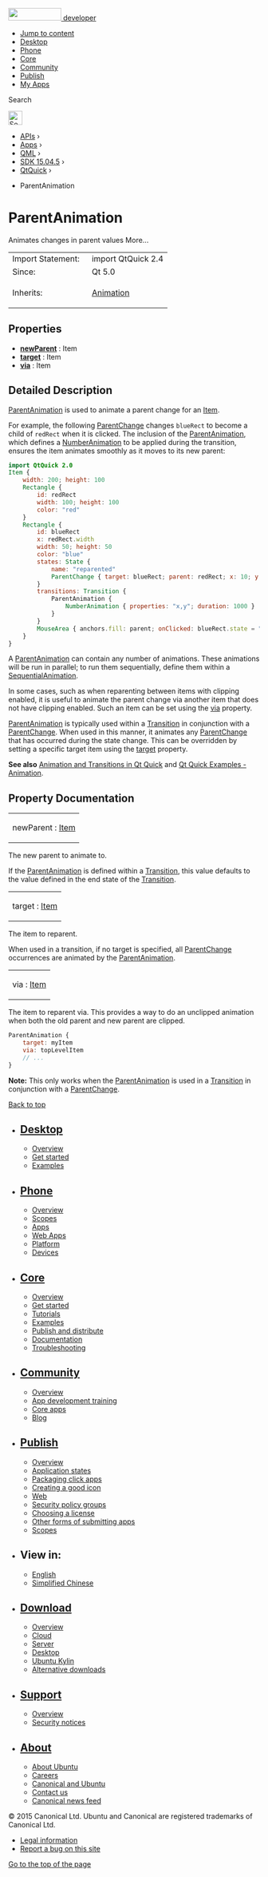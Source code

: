 <a href="https://developer.ubuntu.com/" class="logo-ubuntu"><img src="https://developer.ubuntu.com/assets/sites/ubuntu/latest/u/img/logos/logo-ubuntu-orange.svg" width="106" height="25" /> <span>developer</span></a>

-   [Jump to content](index.html#main-content)
-   [Desktop](https://developer.ubuntu.com/en/desktop/)
-   [Phone](https://developer.ubuntu.com/en/phone/)
-   [Core](https://developer.ubuntu.com/core)
-   [Community](https://developer.ubuntu.com/en/community/)
-   [Publish](https://developer.ubuntu.com/en/publish/)
-   [My Apps](https://myapps.developer.ubuntu.com/)

Search

<img src="https://developer.ubuntu.com/assets/sites/ubuntu/latest/u/img/search-white.svg" alt="Search" height="28" />

-   [APIs](../../../../index.html) ›
-   [Apps](../../../index.html) ›
-   [QML](../../index.html) ›
-   [SDK 15.04.5](../index.html) ›
-   [QtQuick](../QtQuick/index.html) ›

<!-- -->

-   ParentAnimation

ParentAnimation
===============

<span class="subtitle"></span>
Animates changes in parent values More...

<table>
<colgroup>
<col width="50%" />
<col width="50%" />
</colgroup>
<tbody>
<tr class="odd">
<td>Import Statement:</td>
<td>import QtQuick 2.4</td>
</tr>
<tr class="even">
<td>Since:</td>
<td>Qt 5.0</td>
</tr>
<tr class="odd">
<td>Inherits:</td>
<td><p><a href="../QtQuick.Animation/index.html">Animation</a></p></td>
</tr>
</tbody>
</table>

<span id="properties"></span>
Properties
----------

-   ****[newParent](index.html#newParent-prop)**** : Item
-   ****[target](index.html#target-prop)**** : Item
-   ****[via](index.html#via-prop)**** : Item

<span id="details"></span>
Detailed Description
--------------------

[ParentAnimation](index.html) is used to animate a parent change for an [Item](../QtQuick.Item/index.html).

For example, the following [ParentChange](../QtQuick.ParentChange/index.html) changes `blueRect` to become a child of `redRect` when it is clicked. The inclusion of the [ParentAnimation](index.html), which defines a [NumberAnimation](../QtQuick.NumberAnimation/index.html) to be applied during the transition, ensures the item animates smoothly as it moves to its new parent:

``` qml
import QtQuick 2.0
Item {
    width: 200; height: 100
    Rectangle {
        id: redRect
        width: 100; height: 100
        color: "red"
    }
    Rectangle {
        id: blueRect
        x: redRect.width
        width: 50; height: 50
        color: "blue"
        states: State {
            name: "reparented"
            ParentChange { target: blueRect; parent: redRect; x: 10; y: 10 }
        }
        transitions: Transition {
            ParentAnimation {
                NumberAnimation { properties: "x,y"; duration: 1000 }
            }
        }
        MouseArea { anchors.fill: parent; onClicked: blueRect.state = "reparented" }
    }
}
```

A [ParentAnimation](index.html) can contain any number of animations. These animations will be run in parallel; to run them sequentially, define them within a [SequentialAnimation](../QtQuick.SequentialAnimation/index.html).

In some cases, such as when reparenting between items with clipping enabled, it is useful to animate the parent change via another item that does not have clipping enabled. Such an item can be set using the [via](index.html#via-prop) property.

[ParentAnimation](index.html) is typically used within a [Transition](../QtQuick.qmlexampletoggleswitch/index.html#transition) in conjunction with a [ParentChange](../QtQuick.ParentChange/index.html). When used in this manner, it animates any [ParentChange](../QtQuick.ParentChange/index.html) that has occurred during the state change. This can be overridden by setting a specific target item using the [target](index.html#target-prop) property.

**See also** [Animation and Transitions in Qt Quick](../QtQuick.qtquick-statesanimations-animations/index.html) and [Qt Quick Examples - Animation](https://developer.ubuntu.com/api/apps/qml/sdk-15.04.5/QtQuick.animation/).

Property Documentation
----------------------

<table>
<colgroup>
<col width="100%" />
</colgroup>
<tbody>
<tr class="odd">
<td><p><span id="newParent-prop"></span><span class="name">newParent</span> : <span class="type"><a href="../QtQuick.Item/index.html">Item</a></span></p></td>
</tr>
</tbody>
</table>

The new parent to animate to.

If the [ParentAnimation](index.html) is defined within a [Transition](../QtQuick.qmlexampletoggleswitch/index.html#transition), this value defaults to the value defined in the end state of the [Transition](../QtQuick.qmlexampletoggleswitch/index.html#transition).

<table>
<colgroup>
<col width="100%" />
</colgroup>
<tbody>
<tr class="odd">
<td><p><span id="target-prop"></span><span class="name">target</span> : <span class="type"><a href="../QtQuick.Item/index.html">Item</a></span></p></td>
</tr>
</tbody>
</table>

The item to reparent.

When used in a transition, if no target is specified, all [ParentChange](../QtQuick.ParentChange/index.html) occurrences are animated by the [ParentAnimation](index.html).

<table>
<colgroup>
<col width="100%" />
</colgroup>
<tbody>
<tr class="odd">
<td><p><span id="via-prop"></span><span class="name">via</span> : <span class="type"><a href="../QtQuick.Item/index.html">Item</a></span></p></td>
</tr>
</tbody>
</table>

The item to reparent via. This provides a way to do an unclipped animation when both the old parent and new parent are clipped.

``` qml
ParentAnimation {
    target: myItem
    via: topLevelItem
    // ...
}
```

**Note:** This only works when the [ParentAnimation](index.html) is used in a [Transition](../QtQuick.qmlexampletoggleswitch/index.html#transition) in conjunction with a [ParentChange](../QtQuick.ParentChange/index.html).

[Back to top](index.html#)

-   [Desktop](https://developer.ubuntu.com/en/desktop/)
    ---------------------------------------------------

    -   [Overview](https://developer.ubuntu.com/en/desktop/)
    -   [Get started](http://snapcraft.io/?utm_source=developer.ubuntu.com&utm_medium=devportal&utm_term=snaps%20snapcraft%20desktop&utm_content=menu&utm_campaign=duc_snappers)
    -   [Examples](https://github.com/ubuntu/snappy-playpen)

-   [Phone](https://developer.ubuntu.com/en/phone/)
    -----------------------------------------------

    -   [Overview](https://developer.ubuntu.com/en/phone/)
    -   [Scopes](https://developer.ubuntu.com/en/phone/scopes/)
    -   [Apps](https://developer.ubuntu.com/en/phone/apps/)
    -   [Web Apps](https://developer.ubuntu.com/en/phone/web/)
    -   [Platform](https://developer.ubuntu.com/en/phone/platform/)
    -   [Devices](https://developer.ubuntu.com/en/phone/devices/)

-   [Core](https://developer.ubuntu.com/core)
    -----------------------------------------

    -   [Overview](https://developer.ubuntu.com/core)
    -   [Get started](https://developer.ubuntu.com/core/get-started)
    -   [Tutorials](https://developer.ubuntu.com/core/tutorials)
    -   [Examples](https://developer.ubuntu.com/core/examples)
    -   [Publish and distribute](https://developer.ubuntu.com/core/publish-and-distribute)
    -   [Documentation](https://developer.ubuntu.com/core/documentation)
    -   [Troubleshooting](https://developer.ubuntu.com/core/troubleshooting)

-   [Community](https://developer.ubuntu.com/en/community/)
    -------------------------------------------------------

    -   [Overview](https://developer.ubuntu.com/en/community/)
    -   [App development training](https://developer.ubuntu.com/en/community/training/)
    -   [Core apps](https://developer.ubuntu.com/en/community/core-apps/)
    -   [Blog](https://developer.ubuntu.com/en/community/blog/)

-   [Publish](https://developer.ubuntu.com/en/publish/)
    ---------------------------------------------------

    -   [Overview](https://developer.ubuntu.com/en/publish/)
    -   [Application states](https://developer.ubuntu.com/en/publish/application-states/)
    -   [Packaging click apps](https://developer.ubuntu.com/en/publish/packaging-click-apps/)
    -   [Creating a good icon](https://developer.ubuntu.com/en/publish/creating-a-good-icon/)
    -   [Web](https://developer.ubuntu.com/en/publish/web/)
    -   [Security policy groups](https://developer.ubuntu.com/en/publish/security-policy-groups/)
    -   [Choosing a license](https://developer.ubuntu.com/en/publish/choosing-a-license/)
    -   [Other forms of submitting apps](https://developer.ubuntu.com/en/publish/other-forms-of-submitting-apps/)
    -   [Scopes](https://developer.ubuntu.com/en/publish/scopes/)

-   View in:
    --------

    -   [English](index.html "Change to language: English")
    -   [Simplified Chinese](index.html "Change to language: Simplified Chinese")

-   [Download](http://ubuntu.com/download/)
    ---------------------------------------

    -   [Overview](http://ubuntu.com/download)
    -   [Cloud](http://ubuntu.com/download/cloud)
    -   [Server](http://ubuntu.com/download/server)
    -   [Desktop](http://ubuntu.com/download/desktop)
    -   [Ubuntu Kylin](http://ubuntu.com/download/ubuntu-kylin)
    -   [Alternative downloads](http://ubuntu.com/download/alternative-downloads)

-   [Support](http://ubuntu.com/support/)
    -------------------------------------

    -   [Overview](http://ubuntu.com/support)
    -   [Security notices](http://www.ubuntu.com/usn/)

-   [About](http://ubuntu.com/about/)
    ---------------------------------

    -   [About Ubuntu](http://ubuntu.com/about/about-ubuntu)
    -   [Careers](http://www.canonical.com/careers)
    -   [Canonical and Ubuntu](http://ubuntu.com/about/canonical-and-ubuntu)
    -   [Contact us](http://ubuntu.com/about/contact-us)
    -   [Canonical news feed](http://insights.ubuntu.com/feed/)

© 2015 Canonical Ltd. Ubuntu and Canonical are registered trademarks of Canonical Ltd.

-   [Legal information](http://www.ubuntu.com/legal)
-   [Report a bug on this site](https://bugs.launchpad.net/developer-ubuntu-com/)

<span class="accessibility-aid">[Go to the top of the page](index.html#)</span>
